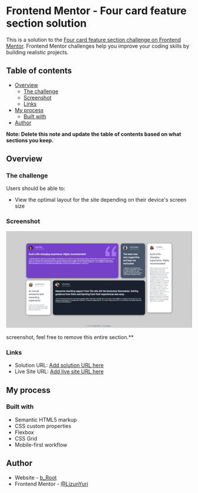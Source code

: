# Frontend Mentor - Four card feature section solution

This is a solution to the [Four card feature section challenge on Frontend Mentor](https://www.frontendmentor.io/challenges/four-card-feature-section-weK1eFYK). Frontend Mentor challenges help you improve your coding skills by building realistic projects. 

## Table of contents

- [Overview](#overview)
  - [The challenge](#the-challenge)
  - [Screenshot](#screenshot)
  - [Links](#links)
- [My process](#my-process)
  - [Built with](#built-with)
- [Author](#author)

**Note: Delete this note and update the table of contents based on what sections you keep.**

## Overview

### The challenge

Users should be able to:

- View the optimal layout for the site depending on their device's screen size

### Screenshot

![](./1.png)

screenshot, feel free to remove this entire section.**

### Links

- Solution URL: [Add solution URL here](https://github.com/LizunYuri/testimonials-grid-section)
- Live Site URL: [Add live site URL here](https://github.com/LizunYuri/)

## My process

### Built with

- Semantic HTML5 markup
- CSS custom properties
- Flexbox
- CSS Grid
- Mobile-first workflow

## Author


- Website - [b_Root](https://www.build-root.ru)
- Frontend Mentor - [@LizunYuri](https://www.frontendmentor.io/profile/LizunYuri)

